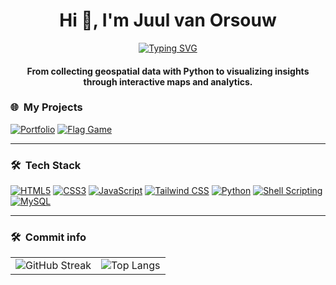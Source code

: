 <h1 align="center">Hi 👋, I'm Juul van Orsouw</h1>
<div align="center">

[![Typing SVG](https://readme-typing-svg.herokuapp.com?font=Arial&size=24&duration=3000&color=000000&center=true&vCenter=true&lines=GIS+Specialist)](https://git.io/typing-svg)
</div>
<h4 align="center">From collecting geospatial data with Python to visualizing insights through interactive maps and analytics.</h4>

### 🌐 &nbsp;My Projects  

[![Portfolio](https://img.shields.io/badge/Portfolio-000000?style=for-the-badge&logoColor=white)](https://juulvanorsouw.github.io/CV_Website/dist/index.html)
[![Flag Game](https://img.shields.io/badge/Flag%20Game-1E90FF?style=for-the-badge&logo=gamepad&logoColor=white)](https://juulvanorsouw.github.io/Flag-game/index.html)

---

### 🛠 &nbsp;Tech Stack  

[![HTML5](https://img.shields.io/badge/HTML5-E34F26?style=for-the-badge&logo=html5&logoColor=white)](#)
[![CSS3](https://img.shields.io/badge/CSS3-1572B6?style=for-the-badge&logo=css3&logoColor=white)](#)
[![JavaScript](https://img.shields.io/badge/JavaScript-F7DF1E?style=for-the-badge&logo=javascript&logoColor=black)](#)
[![Tailwind CSS](https://img.shields.io/badge/Tailwind_CSS-38B2AC?style=for-the-badge&logo=tailwind-css&logoColor=white)](#)
[![Python](https://img.shields.io/badge/Python-3776AB?style=for-the-badge&logo=python&logoColor=white)](#)
[![Shell Scripting](https://img.shields.io/badge/Shell_Scripting-4EAA25?style=for-the-badge&logo=gnu-bash&logoColor=white)](#)
[![MySQL](https://img.shields.io/badge/MySQL-4479A1?style=for-the-badge&logo=mysql&logoColor=white)](#)

---

### 🛠 &nbsp;Commit info
<table>
  <tr>
    <td>
      <img src="https://github-readme-streak-stats.herokuapp.com/?user=juulvanorsouw&theme=light" alt="GitHub Streak" />
    </td>
    <td>
      <img src="https://github-readme-stats.vercel.app/api/top-langs/?username=juulvanorsouw&layout=compact&theme=light" alt="Top Langs" />
    </td>
  </tr>
</table>
